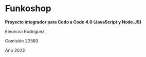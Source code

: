 # Funkoshop

**Proyecto integrador para Codo a Codo 4.0 (JavaScript y Node.JS)**

Eleonora Rodríguez

Comisión 23580

Año 2023

